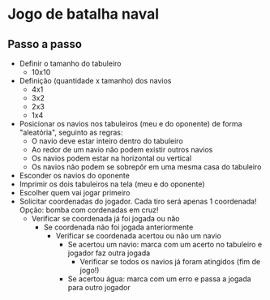 # Jogo de batalha naval

## Passo a passo

- Definir o tamanho do tabuleiro
  - 10x10
- Definição (quantidade x tamanho) dos navios
  - 4x1
  - 3x2
  - 2x3
  - 1x4
- Posicionar os navios nos tabuleiros (meu e do oponente) de forma "aleatória", seguinto as regras:
  - O navio deve estar inteiro dentro do tabuleiro
  - Ao redor de um navio não podem existir outros navios
  - Os navios podem estar na horizontal ou vertical
  - Os navios não podem se sobrepôr em uma mesma casa do tabuleiro
- Esconder os navios do oponente
- Imprimir os dois tabuleiros na tela (meu e do oponente)
- Escolher quem vai jogar primeiro
- Solicitar coordenadas do jogador. Cada tiro será apenas 1 coordenada! Opção: bomba com cordenadas em cruz!
  - Verificar se coordenada já foi jogada ou não
    - Se coordenada não foi jogada anteriormente
      - Verificar se coordenada acertou ou não um navio
        - Se acertou um navio: marca com um acerto no tabuleiro e jogador faz outra jogada
          - Verificar se todos os navios já foram atingidos (fim de jogo!)
        - Se acertou água: marca com um erro e passa a jogada para outro jogador